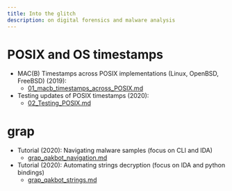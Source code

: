 ```yaml
---
title: Into the glitch
description: on digital forensics and malware analysis
---
```


# POSIX and OS timestamps
* MAC(B) Timestamps across POSIX implementations (Linux, OpenBSD, FreeBSD) (2019):
  * [01_macb_timestamps_across_POSIX.md](01_macb_timestamps_across_POSIX.md)
* Testing updates of POSIX timestamps (2020):
  * [02_Testing_POSIX.md](02_Testing_POSIX.md)


# grap

* Tutorial (2020): Navigating malware samples (focus on CLI and IDA) 
  * [grap_qakbot_navigation.md](grap_qakbot_navigation.md)
* Tutorial (2020): Automating strings decryption (focus on IDA and python bindings)
  * [grap_qakbot_strings.md](grap_qakbot_strings.md)



<script data-goatcounter="https://yaps8.goatcounter.com/count"
        async src="//gc.zgo.at/count.js"></script>

